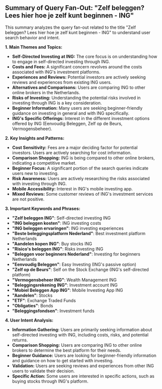 ## Summary of Query Fan-Out: "Zelf beleggen? Lees hier hoe je zelf kunt beginnen - ING"

This summary analyzes the query fan-out related to the title "Zelf beleggen? Lees hier hoe je zelf kunt beginnen - ING" to understand user search behavior and intent.

**1. Main Themes and Topics:**

*   **Self-Directed Investing at ING:**  The core focus is on understanding how to engage in self-directed investing through ING.
*   **Costs and Fees:**  A significant concern revolves around the costs associated with ING's investment platforms.
*   **Experiences and Reviews:**  Potential investors are actively seeking reviews and experiences from existing ING users.
*   **Alternatives and Comparisons:**  Users are comparing ING to other online brokers in the Netherlands.
*   **Risks of Investing:**  Understanding the potential risks involved in investing through ING is a key consideration.
*   **Beginner Information:**  Many users are seeking beginner-friendly guidance on investing in general and with ING specifically.
*   **ING's Specific Offerings:**  Interest in the different investment options offered by ING (Eenvoudig Beleggen, Zelf op de Beurs, Vermogensbeheer).

**2. Key Insights and Patterns:**

*   **Cost Sensitivity:**  Fees are a major deciding factor for potential investors.  Users are actively searching for cost information.
*   **Comparison Shopping:**  ING is being compared to other online brokers, indicating a competitive market.
*   **Beginner Focus:**  A significant portion of the search queries indicate users new to investing.
*   **Risk Awareness:**  Users are actively researching the risks associated with investing through ING.
*   **Mobile Accessibility:** Interest in ING's mobile investing app.
*   **Mixed Reviews:** Some customer reviews of ING's investment services are not positive.

**3. Important Keywords and Phrases:**

*   **"Zelf beleggen ING"**: Self-directed investing ING
*   **"ING beleggen kosten"**: ING investing costs
*   **"ING beleggen ervaringen"**: ING investing experiences
*   **"Beste beleggingsplatform Nederland"**: Best investment platform Netherlands
*   **"Aandelen kopen ING"**: Buy stocks ING
*   **"Risico's beleggen ING"**: Risks investing ING
*   **"Beleggen voor beginners Nederland"**: Investing for beginners Netherlands
*   **"Eenvoudig Beleggen"**: Easy Investing (ING's passive option)
*   **"Zelf op de Beurs"**: Self on the Stock Exchange (ING's self-directed platform)
*   **"Vermogensbeheer ING"**: Wealth Management ING
*   **"Beleggingsrekening ING"**: Investment account ING
*   **"Mobiel Beleggen App ING"**: Mobile Investing App ING
*   **"Aandelen"**: Stocks
*   **"ETF"**: Exchange Traded Funds
*   **"Obligaties"**: Bonds
*   **"Beleggingsfondsen"**: Investment funds

**4. User Intent Analysis:**

*   **Information Gathering:** Users are primarily seeking information about self-directed investing with ING, including costs, risks, and potential returns.
*   **Comparison Shopping:** Users are comparing ING to other online brokers to determine the best platform for their needs.
*   **Beginner Guidance:** Users are looking for beginner-friendly information and guidance on how to get started with investing.
*   **Validation:** Users are seeking reviews and experiences from other ING users to validate their decision.
*   **Specific Action:** Some users are interested in specific actions, such as buying stocks through ING's platform.